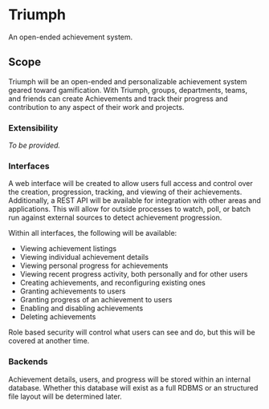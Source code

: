 # Triumph
An open-ended achievement system.

## Scope
Triumph will be an open-ended and personalizable achievement system geared toward gamification.  With Triumph, groups, departments, teams, and friends can create Achievements and track their progress and contribution to any aspect of their work and projects.

### Extensibility
*To be provided.*

### Interfaces
A web interface will be created to allow users full access and control over the creation, progression, tracking, and viewing of their achievements.  Additionally, a REST API will be available for integration with other areas and applications.  This will allow for outside processes to watch, poll, or batch run against external sources to detect achievement progression.

Within all interfaces, the following will be available:

* Viewing achievement listings
* Viewing individual achievement details
* Viewing personal progress for achievements
* Viewing recent progress activity, both personally and for other users
* Creating achievements, and reconfiguring existing ones
* Granting achievements to users
* Granting progress of an achievement to users
* Enabling and disabling achievements
* Deleting achievements
 
Role based security will control what users can see and do, but this will be covered at another time.

### Backends
Achievement details, users, and progress will be stored within an internal database.  Whether this database will exist as a full RDBMS or an structured file layout will be determined later.
